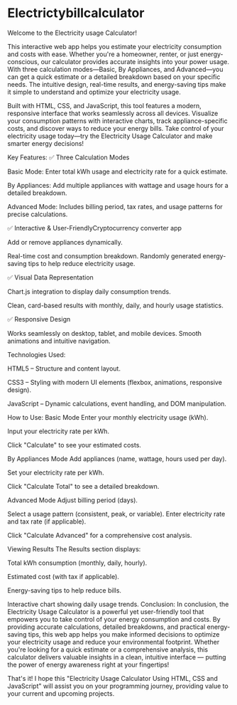 # Electrictybillcalculator
Welcome to the Electricity usage Calculator!

This interactive web app helps you estimate your electricity consumption and costs with ease. Whether you're a homeowner, renter, or just energy-conscious, our  calculator provides accurate insights into your power usage. With three calculation modes—Basic, By Appliances, and Advanced—you can get a quick estimate or a detailed breakdown based on your specific needs. The intuitive design, real-time results, and energy-saving tips make it simple to understand and optimize your electricity usage.

Built with HTML, CSS, and JavaScript, this tool features a modern, responsive interface that works seamlessly across all devices. Visualize your consumption patterns with interactive charts, track appliance-specific costs, and discover ways to reduce your energy bills. Take control of your electricity usage today—try the Electricity Usage Calculator and make smarter energy decisions! 

Key Features:
✅ Three Calculation Modes

Basic Mode: Enter total kWh usage and electricity rate for a quick estimate.

By Appliances: Add multiple appliances with wattage and usage hours for a detailed breakdown.

Advanced Mode: Includes billing period, tax rates, and usage patterns for precise calculations.

✅ Interactive & User-FriendlyCryptocurrency converter app

Add or remove appliances dynamically.

Real-time cost and consumption breakdown.
Randomly generated energy-saving tips to help reduce electricity usage.

✅ Visual Data Representation

Chart.js integration to display daily consumption trends.

Clean, card-based results with monthly, daily, and hourly usage statistics.

✅ Responsive Design

Works seamlessly on desktop, tablet, and mobile devices.
Smooth animations and intuitive navigation.

Technologies Used:

HTML5 – Structure and content layout.

CSS3 – Styling with modern UI elements (flexbox, animations, responsive design).

JavaScript – Dynamic calculations, event handling, and DOM manipulation.

How to Use:
Basic Mode
Enter your monthly electricity usage (kWh).

Input your electricity rate per kWh.

Click "Calculate" to see your estimated costs.

By Appliances Mode
Add appliances (name, wattage, hours used per day).

Set your electricity rate per kWh.

Click "Calculate Total" to see a detailed breakdown.

Advanced Mode
Adjust billing period (days).

Select a usage pattern (consistent, peak, or variable).
Enter electricity rate and tax rate (if applicable).

Click "Calculate Advanced" for a comprehensive cost analysis.

Viewing Results
The Results section displays:

Total kWh consumption (monthly, daily, hourly).

Estimated cost (with tax if applicable).

Energy-saving tips to help reduce bills.

Interactive chart showing daily usage trends.
Conclusion:
In conclusion, the Electricity Usage Calculator is a powerful yet user-friendly tool that empowers you to take control of your energy consumption and costs. By providing accurate calculations, detailed breakdowns, and practical energy-saving tips, this web app helps you make informed decisions to optimize your electricity usage and reduce your environmental footprint. Whether you're looking for a quick estimate or a comprehensive analysis, this calculator delivers valuable insights in a clean, intuitive interface — putting the power of energy awareness right at your fingertips!

That's it! I hope this "Electricity Usage Calculator Using HTML, CSS and JavaScript" will assist you on your  programming journey, providing value to your current and upcoming projects.
